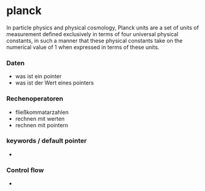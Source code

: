 # planck
In particle physics and physical cosmology, Planck units are a set of units of measurement defined exclusively in terms of four universal physical constants, in such a manner that these physical constants take on the numerical value of 1 when expressed in terms of these units.

### Daten
- was ist ein pointer
- was ist der Wert eines pointers

### Rechenoperatoren
- fließkommatarzahlen
- rechnen mit werten
- rechnen mit pointern

### keywords / default pointer 
- 

### Control flow
- 
